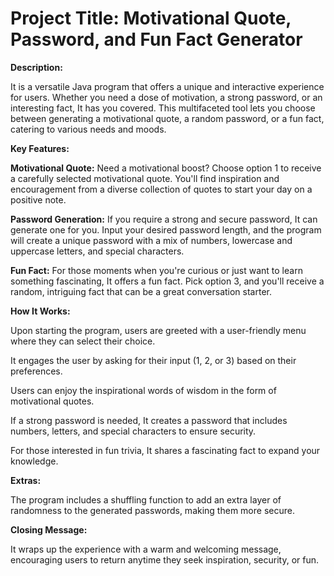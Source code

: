 # **Project Title: Motivational Quote, Password, and Fun Fact Generator**

**Description:**

It is a versatile Java program that offers a unique and interactive experience for users. Whether you need a dose of motivation, a strong password, or an interesting fact, It has you covered. This multifaceted tool lets you choose between generating a motivational quote, a random password, or a fun fact, catering to various needs and moods.

**Key Features:**

**Motivational Quote:** Need a motivational boost? Choose option 1 to receive a carefully selected motivational quote. You'll find inspiration and encouragement from a diverse collection of quotes to start your day on a positive note.

**Password Generation:** If you require a strong and secure password, It can generate one for you. Input your desired password length, and the program will create a unique password with a mix of numbers, lowercase and uppercase letters, and special characters.

**Fun Fact:** For those moments when you're curious or just want to learn something fascinating, It offers a fun fact. Pick option 3, and you'll receive a random, intriguing fact that can be a great conversation starter.

**How It Works:**

Upon starting the program, users are greeted with a user-friendly menu where they can select their choice.

It engages the user by asking for their input (1, 2, or 3) based on their preferences.

Users can enjoy the inspirational words of wisdom in the form of motivational quotes.

If a strong password is needed, It creates a password that includes numbers, letters, and special characters to ensure security.

For those interested in fun trivia, It shares a fascinating fact to expand your knowledge.

**Extras:**

The program includes a shuffling function to add an extra layer of randomness to the generated passwords, making them more secure.

**Closing Message:**

It wraps up the experience with a warm and welcoming message, encouraging users to return anytime they seek inspiration, security, or fun.


